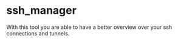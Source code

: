 # ssh_manager
With this tool you are able to have a better overview over your ssh connections and tunnels.
